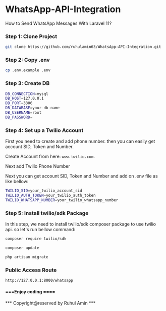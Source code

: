 # WhatsApp-API-Integration
How to Send WhatsApp Messages With Laravel 11?

### Step 1: Clone Project
```bash
git clone https://github.com/ruhulamin63/WhatsApp-API-Integration.git
```

### Step 2: Copy .env
```bash
cp .env.example .env
```
### Step 3: Create DB
```bash
DB_CONNECTION=mysql
DB_HOST=127.0.0.1
DB_PORT=3306
DB_DATABASE=your-db-name
DB_USERNAME=root
DB_PASSWORD=
```
### Step 4: Set up a Twilio Account
First you need to create and add phone number. then you can easily get account SID, Token and Number.

Create Account from here: `www.twilio.com`.

Next add Twilio Phone Number

Next you can get account SID, Token and Number and add on .env file as like bellow:
```bash
TWILIO_SID=your_twilio_account_sid
TWILIO_AUTH_TOKEN=your_twilio_auth_token
TWILIO_WHATSAPP_NUMBER=your_twilio_whatsapp_number
```

### Step 5: Install twilio/sdk Package
In this step, we need to install twilio/sdk composer package to use twilio api. so let's run bellow command:
```bash
composer require twilio/sdk
```

```bash
composer update
```

```bash
php artisan migrate
```

### Public Access Route
```bash
http://127.0.0.1:8000/whatsapp
```

#### ===Enjoy coding ====

*** Copyright@reserved by Ruhul Amin ***